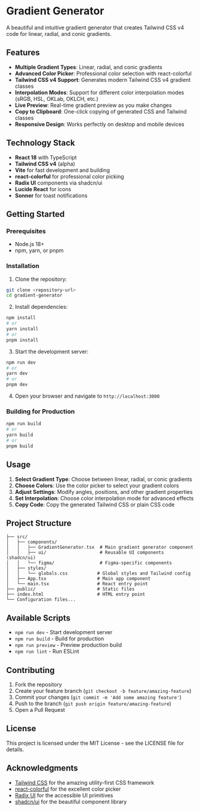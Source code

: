 # Gradient Generator

A beautiful and intuitive gradient generator that creates Tailwind CSS v4 code for linear, radial, and conic gradients.

## Features

- **Multiple Gradient Types**: Linear, radial, and conic gradients
- **Advanced Color Picker**: Professional color selection with react-colorful
- **Tailwind CSS v4 Support**: Generates modern Tailwind CSS v4 gradient classes
- **Interpolation Modes**: Support for different color interpolation modes (sRGB, HSL, OKLab, OKLCH, etc.)
- **Live Preview**: Real-time gradient preview as you make changes
- **Copy to Clipboard**: One-click copying of generated CSS and Tailwind classes
- **Responsive Design**: Works perfectly on desktop and mobile devices

## Technology Stack

- **React 18** with TypeScript
- **Tailwind CSS v4** (alpha)
- **Vite** for fast development and building
- **react-colorful** for professional color picking
- **Radix UI** components via shadcn/ui
- **Lucide React** for icons
- **Sonner** for toast notifications

## Getting Started

### Prerequisites

- Node.js 18+ 
- npm, yarn, or pnpm

### Installation

1. Clone the repository:
```bash
git clone <repository-url>
cd gradient-generator
```

2. Install dependencies:
```bash
npm install
# or
yarn install
# or
pnpm install
```

3. Start the development server:
```bash
npm run dev
# or
yarn dev
# or
pnpm dev
```

4. Open your browser and navigate to `http://localhost:3000`

### Building for Production

```bash
npm run build
# or
yarn build
# or
pnpm build
```

## Usage

1. **Select Gradient Type**: Choose between linear, radial, or conic gradients
2. **Choose Colors**: Use the color picker to select your gradient colors
3. **Adjust Settings**: Modify angles, positions, and other gradient properties
4. **Set Interpolation**: Choose color interpolation mode for advanced effects
5. **Copy Code**: Copy the generated Tailwind CSS or plain CSS code

## Project Structure

```
├── src/
│   ├── components/
│   │   ├── GradientGenerator.tsx  # Main gradient generator component
│   │   ├── ui/                    # Reusable UI components (shadcn/ui)
│   │   └── figma/                 # Figma-specific components
│   ├── styles/
│   │   └── globals.css           # Global styles and Tailwind config
│   ├── App.tsx                   # Main app component
│   └── main.tsx                  # React entry point
├── public/                       # Static files
├── index.html                    # HTML entry point
└── Configuration files...
```

## Available Scripts

- `npm run dev` - Start development server
- `npm run build` - Build for production
- `npm run preview` - Preview production build
- `npm run lint` - Run ESLint

## Contributing

1. Fork the repository
2. Create your feature branch (`git checkout -b feature/amazing-feature`)
3. Commit your changes (`git commit -m 'Add some amazing feature'`)
4. Push to the branch (`git push origin feature/amazing-feature`)
5. Open a Pull Request

## License

This project is licensed under the MIT License - see the LICENSE file for details.

## Acknowledgments

- [Tailwind CSS](https://tailwindcss.com) for the amazing utility-first CSS framework
- [react-colorful](https://github.com/omgovich/react-colorful) for the excellent color picker
- [Radix UI](https://radix-ui.com) for the accessible UI primitives
- [shadcn/ui](https://ui.shadcn.com) for the beautiful component library